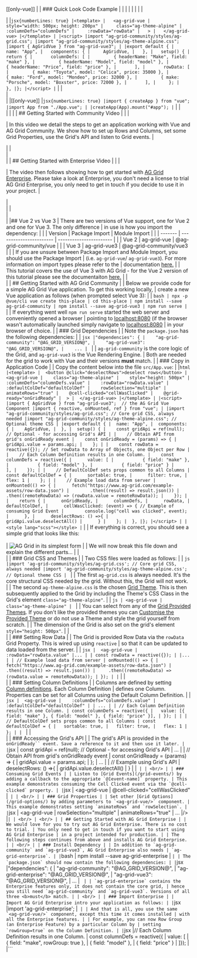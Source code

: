 [[only-vue]]
|
| ### Quick Look Code Example
|
|<tabs>
|
| <tabs-links>
| <open-in-cta type="codesandbox" href="https://codesandbox.io/s/ag-grid-vue-3-example-bvwik?file=/src/main.js" />
| </tabs-links>
|
|<div tab-label="App.vue">
|
|```jsx{numberLines: true}
|<template>
|   <ag-grid-vue
|     style="width: 500px; height: 200px"
|     class="ag-theme-alpine"
|     :columnDefs="columnDefs"
|     :rowData="rowData"
|   >
|   </ag-grid-vue>
|</template>
|
|<script>
|import "ag-grid-community/styles/ag-grid.css";
|import "ag-grid-community/styles/ag-theme-alpine.css";
|import { AgGridVue } from "ag-grid-vue3";
|
|export default {
|   name: "App",
|   components: {
|     AgGridVue,
|   },
|   setup() {
|     return {
|       columnDefs: [
|         { headerName: "Make", field: "make" },
|         { headerName: "Model", field: "model" },
|         { headerName: "Price", field: "price" },
|       ],
|       rowData: [
|         { make: "Toyota", model: "Celica", price: 35000 },
|         { make: "Ford", model: "Mondeo", price: 32000 },
|         { make: "Porsche", model: "Boxster", price: 72000 },
|       ],
|     };
|   },
|};
|</script>
|```
|
|</div>
|<div tab-label="main.js">
|
|[[only-vue]]
|```jsx{numberLines: true}
|import { createApp } from "vue";
|import App from "./App.vue";
|
|createApp(App).mount("#app");
|```
|
|</div>
|
|</tabs>
|
| ## Getting Started with Community Video
|
| <video-section id="V14w_NFuZB4" title="Video Tutorial for Getting Started with AG Grid Community">
| <p>
|     In this video we detail the steps to get an application working with Vue and AG Grid Community. We show how to set up Rows and Columns, set some Grid Properties, use the Grid's API and listen to Grid events.
| </p>
| </video-section>
| <br/>
| <br/>
|
| ## Getting Started with Enterprise Video
|
| <video-section id="9WnYqSxTuE8" title="Getting Started with AG Grid Enterprise">
| <p>
|     The video then follows showing how to get started with <a href="../licensing/">AG Grid Enterprise</a>. Please take a look at Enterprise, you don't need a license to trial AG Grid Enterprise, you only need to get in touch if you decide to use it in your project.
| </p>
| <br/>
| </video-section>
| <br/>
| <br/>
|
|## Vue 2 vs Vue 3
| There are two versions of Vue support, one for Vue 2 and one for Vue 3. The only difference
| in use is how you import the dependency:
|
| | Version | Package Import          | Module Import          |
| | ------- | ----------------------- | ----------------------- |
| | Vue 2   | ag-grid-vue             | @ag-grid-community/vue  |
| | Vue 3   | ag-grid-vue3            | @ag-grid-community/vue3 |
|
| If you are unsure between Package Import and Module Import, you should use the Package Import
| (i.e. `ag-grid-vue`/ `ag-grid-vue3`). For more information on import types please refer to the 
| documentation [here.](/modules/)
|
| This tutorial covers the use of Vue 3 with AG Grid - for the Vue 2 version of this tutorial please see the documentaiton [here.](/vue2/)
|
| <br/>
|
| ## Getting Started with AG Grid Community
|
| Below we provide code for a simple AG Grid Vue application. To get this working locally,
| create a new Vue application as follows (when prompted select Vue 3):
|
| ```bash
| npx -p @vue/cli vue create this-place
| cd this-place
| npm install --save ag-grid-community
| npm install --save ag-grid-vue3
| npm run serve
| ```
|
| If everything went well `npm run serve` started the web server and conveniently opened a browser
| pointing to [localhost:8080](http://localhost:8080) (if the browser wasn't automatically launched simply navigate to [localhost:8080](http://localhost:8080)
| in your browser of choice.
|
| ### Grid Dependencies
|
| Note the `package.json` has the following dependencies:
|
| ```jsx
|"dependencies": {
|    "ag-grid-community": "@AG_GRID_VERSION@",
|    "ag-grid-vue3": "@AG_GRID_VERSION@",
|    ...
| ```
|
| `ag-grid-community` is the core logic of the Grid, and `ag-grid-vue3` is the Vue Rendering Engine.
| Both are needed for the grid to work with Vue and their versions <b>must</b> match.
|
| ### Copy in Application Code
|
| Copy the content below into the file `src/App.vue`:
|
|```html
|<template>
|  <button @click="deselectRows">deselect rows</button>
|  <ag-grid-vue
|    class="ag-theme-alpine"
|    style="height: 500px"
|    :columnDefs="columnDefs.value"
|    :rowData="rowData.value"
|    :defaultColDef="defaultColDef"
|    rowSelection="multiple"
|    animateRows="true"
|    @cell-clicked="cellWasClicked"
|    @grid-ready="onGridReady"
|  >
|  </ag-grid-vue>
|</template>
|
|<script>
|import { AgGridVue } from "ag-grid-vue3";  // the AG Grid Vue Component
|import { reactive, onMounted, ref } from "vue";
|
|import "ag-grid-community/styles/ag-grid.css"; // Core grid CSS, always needed
|import "ag-grid-community/styles/ag-theme-alpine.css"; // Optional theme CSS
|
|export default {
|  name: "App",
|  components: {
|    AgGridVue,
|  },
|  setup() {
|    const gridApi = ref(null); // Optional - for accessing Grid's API
|
|    // Obtain API from grid's onGridReady event
|    const onGridReady = (params) => {
|      gridApi.value = params.api;
|    };
|
|    const rowData = reactive({}); // Set rowData to Array of Objects, one Object per Row
|
|    // Each Column Definition results in one Column.
|    const columnDefs = reactive({
|      value: [
|           { field: "make" },
|           { field: "model" },
|           { field: "price" }
|      ],
|    });
|
|    // DefaultColDef sets props common to all Columns
|    const defaultColDef = {
|      sortable: true,
|      filter: true,
|      flex: 1
|    };
|
|    // Example load data from server
|    onMounted(() => {
|      fetch("https://www.ag-grid.com/example-assets/row-data.json")
|        .then((result) => result.json())
|        .then((remoteRowData) => (rowData.value = remoteRowData));
|    });
|
|    return {
|      onGridReady,
|      columnDefs,
|      rowData,
|      defaultColDef,
|      cellWasClicked: (event) => { // Example of consuming Grid Event
|        console.log("cell was clicked", event);
|      },
|      deselectRows: () =>{
|        gridApi.value.deselectAll()
|      }
|    };
|  },
|};
|</script>
|
|<style lang="scss"></style>
|```
|
| If everything is correct, you should see a simple grid that looks like this:<br/><br/>
| ![AG Grid in its simplest form](resources/step1.png)
|
| We will now break this file down and explain the different parts...
|
| <br/>
|
| ### Grid CSS and Themes
|
| Two CSS files were loaded as follows:
|
| ```js
|import 'ag-grid-community/styles/ag-grid.css'; // Core grid CSS, always needed
|import 'ag-grid-community/styles/ag-theme-alpine.css'; // Optional theme CSS
| ```
|
| The first `ag-grid.css` is always needed. It's the core structural CSS needed by the grid. Without this, the Grid will not work.
|
| The second `ag-theme-alpine.css` is the chosen [Grid Theme](/themes/). This is then subsequently applied to the Grid by including the Theme's CSS Class in the Grid's element `class="ag-theme-alpine"`.
|
| ```js
| <ag-grid-vue
|    class="ag-theme-alpine"
| ```
|
| You can select from any of the [Grid Provided Themes](/themes/). If you don't like the provided themes you can [Customise the Provided Theme](/themes/) or do not use a Theme and style the grid yourself from scratch.
|
| The dimension of the Grid is also set on the grid's element `style="height: 500px"`.
|
| <br/>
|
| ### Setting Row Data
|
| The Grid is provided Row Data via the `rowData` Grid Property. This is wired up using `reactive`
| so that it can be updated to data loaded from the server.
|
| ```jsx
|  <ag-grid-vue
|    :rowData="rowData.value"
|...
|
| const rowData = reactive({});
|
|...
|
| // Example load data from server
| onMounted(() => {
|   fetch("https://www.ag-grid.com/example-assets/row-data.json")
|     .then((result) => result.json())
|     .then((remoteRowData) => (rowData.value = remoteRowData));
| });
|
|```
|
| <br/>
|
| ### Setting Column Definitions
|
| Columns are defined by setting [Column definitions](/column-definitions/). Each Column Definition
| defines one Column. Properties can be set for all Columns using the Default Column Definition.
|
| ```jsx
|  <ag-grid-vue
|    :columnDefs="columnDefs.value"
|    :defaultColDef="defaultColDef"
|
| ...
|
| // Each Column Definition results in one Column.
| const columnDefs = reactive({
|   value: [{ field: "make" }, { field: "model" }, { field: "price" }],
| });
|
|
| // DefaultColDef sets props common to all Columns
| const defaultColDef = {
|   sortable: true,
|   filter: true,
|   flex: 1
| };
|
| ```
|
| <br/>
|
| ### Accessing the Grid's API
|
| The grid's API is provided in the ```onGridReady`` event. Save a reference to it and then use it later.
|
|```jsx
| const gridApi = ref(null); // Optional - for accessing Grid's API
| ...
|
| // Obtain API from grid's onGridReady event
| const onGridReady = (params) => {
|   gridApi.value = params.api;
| };
| ...
|
| // Example using Grid's API
| deselectRows: () =>{
|   gridApi.value.deselectAll()
| }
|
|```
|
| <br/>
|
| ### Consuming Grid Events
|
| Listen to [Grid Events](/grid-events/) by adding a callback to the appropriate `@[event-name]` property.
| This example demonstrates consuming the Cell Clicked event via the `@cell-clicked` property.
|
|```jsx
|  <ag-grid-vue
|    @cell-clicked="cellWasClicked"
|```
|
| <br/>
|
| ### Grid Properties
|
| Set other [Grid Options](/grid-options/) by adding parameters to `<ag-grid-vue/>` component.
| This example demonstrates setting `animateRows` and `rowSelection`.
|
|```jsx
|  <ag-grid-vue
|    rowSelection="multiple"
|    animateRows="true"
|    ...
|/>
|```
|
| <br/>
| <br/>
|
| ## Getting Started with AG Grid Enterprise
|
| We would love for you to try out AG Grid Enterprise. There is no cost to trial.
| You only need to get in touch if you want to start using AG Grid Enterprise
| in a project intended for production.
|
| The following steps continues from above and installs AG Grid Enterprise.
|
| <br/>
|
| ### Install Dependency
|
| In addition to `ag-grid-community` and `ag-grid-vue3`, AG Grid Enterprise also needs
| `ag-grid-enterprise`.
|
| ```bash
| npm install --save ag-grid-enterprise
| ```
|
| The `package.json` should now contain the following dependencies:
|
| ```jsx
|"dependencies": {
|    "ag-grid-community": "@AG_GRID_VERSION@",
|    "ag-grid-enterprise": "@AG_GRID_VERSION@",
|    "ag-grid-vue3": "@AG_GRID_VERSION@",
|    ...
| ```
|
| `ag-grid-enterprise` contains the Enterprise features only, it does not contain the core grid,
| hence you still need `ag-grid-community` and `ag-grid-vue3`. Versions of all three <b>must</b> match.
|
| <br/>
|
| ### Import Enterprise
|
| Import AG Grid Enterprise intro your application as follows:
|
|```jsx
|import 'ag-grid-enterprise';
|```
|
| And that is all, you use the same `<ag-grid-vue/>` component, except this time it comes installed
| with all the Enterprise features.
|
| For example, you can now Row Group (an Enterprise Feature) by a particular Column by
| setting `rowGroup=true` on the Column Definition.
|
|```jsx
|// Each Column Definition results in one Column.
| const columnDefs = reactive({
|   value: [
|        { field: "make", rowGroup: true }, 
|        { field: "model" }, 
|        { field: "price" }
|   ]});
|
|```
